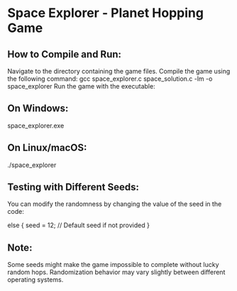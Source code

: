 # Space Explorer - Planet Hopping Game

## How to Compile and Run:
Navigate to the directory containing the game files.
Compile the game using the following command:
gcc space_explorer.c space_solution.c -lm -o space_explorer
Run the game with the executable:
## On Windows:

space_explorer.exe
## On Linux/macOS:

./space_explorer
## Testing with Different Seeds:
You can modify the randomness by changing the value of the seed in the code:

else {
    seed = 12;  // Default seed if not provided
}
## Note:
Some seeds might make the game impossible to complete without lucky random hops.
Randomization behavior may vary slightly between different operating systems.
